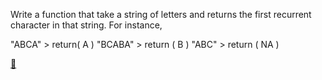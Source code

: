 
Write a function that take a string of letters and returns
the first recurrent character in that string. For instance,

"ABCA" > return( A )
"BCABA" > return ( B )
"ABC"  > return ( NA  )

[:link:](https://www.youtube.com/watch?v=GJdiM-muYqc)


